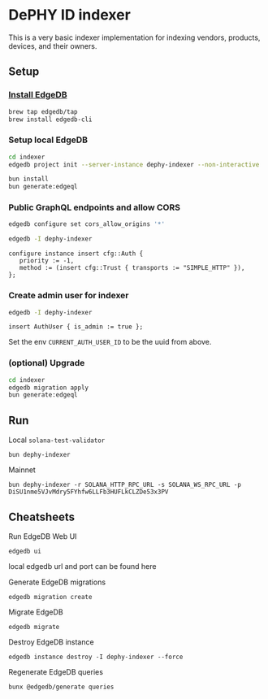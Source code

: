 # DePHY ID indexer

This is a very basic indexer implementation for indexing vendors, products, devices, and their owners.

## Setup

### [Install EdgeDB](https://docs.edgedb.com/get-started/quickstart#installation)

```sh
brew tap edgedb/tap
brew install edgedb-cli
```

### Setup local EdgeDB

```sh
cd indexer
edgedb project init --server-instance dephy-indexer --non-interactive

bun install
bun generate:edgeql
```

### Public GraphQL endpoints and allow CORS

```sh
edgedb configure set cors_allow_origins '*'
```

```sh
edgedb -I dephy-indexer
```

```
configure instance insert cfg::Auth {
   priority := -1,
   method := (insert cfg::Trust { transports := "SIMPLE_HTTP" }),
};
```

### Create admin user for indexer

```sh
edgedb -I dephy-indexer
```

```
insert AuthUser { is_admin := true };
```

Set the env `CURRENT_AUTH_USER_ID` to be the uuid from above.

### (optional) Upgrade

```sh
cd indexer
edgedb migration apply
bun generate:edgeql
```

## Run

Local `solana-test-validator`

`bun dephy-indexer`

Mainnet

`bun dephy-indexer -r SOLANA_HTTP_RPC_URL -s SOLANA_WS_RPC_URL -p DiSU1nme5VJvMdry5FYhfw6LLFb3HUFLkCLZDe53x3PV`

## Cheatsheets

Run EdgeDB Web UI

`edgedb ui`

local edgedb url and port can be found here

Generate EdgeDB migrations

`edgedb migration create`

Migrate EdgeDB

`edgedb migrate`

Destroy EdgeDB instance

`edgedb instance destroy -I dephy-indexer --force`

Regenerate EdgeDB queries

`bunx @edgedb/generate queries`
